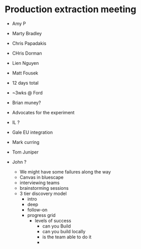 # Production extraction meeting

- Amy P
- Marty Bradley
- Chris Papadakis
- CHris Dorman
- Lien Nguyen
- Matt Fousek

- 12 days total
- ~3wks @ Ford
- Brian muney?
- Advocates for the experiment

- IL ?
- Gale EU integration
- Mark curring
- Tom Juniper
- John ?
  - We might have some failures along the way
  - Canvas in bluescape
  - interviewing teams
  - brainstorming sessions
  - 3 tier discovery model
    - intro
    - deep
    - follow-on
    - progress grid
      - levels of success
        - can you Build
        - can you build locally
        - is the team able to do it
        - 
